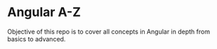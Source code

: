 # Angular A-Z

Objective of this repo is to cover all concepts in Angular in depth from basics to advanced.
